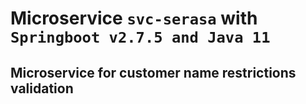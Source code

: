 # Microservice `svc-serasa` with `Springboot v2.7.5 and Java 11`
## Microservice for customer name restrictions validation